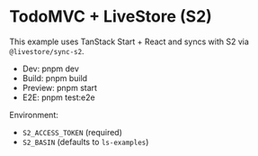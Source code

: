 # TodoMVC + LiveStore (S2)

This example uses TanStack Start + React and syncs with S2 via `@livestore/sync-s2`.

- Dev: pnpm dev
- Build: pnpm build
- Preview: pnpm start
- E2E: pnpm test:e2e

Environment:
- `S2_ACCESS_TOKEN` (required)
- `S2_BASIN` (defaults to `ls-examples`)
